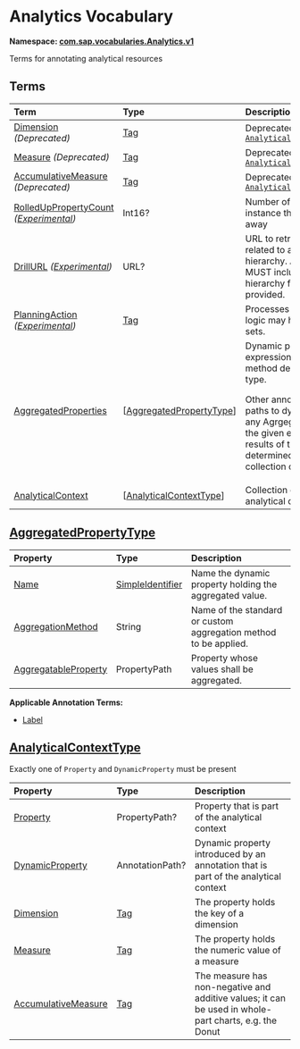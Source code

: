 # Analytics Vocabulary
**Namespace: [com.sap.vocabularies.Analytics.v1](Analytics.xml)**

Terms for annotating analytical resources


## Terms

Term|Type|Description
:---|:---|:----------
[Dimension](Analytics.xml#L41) *(Deprecated)*|[Tag](https://github.com/oasis-tcs/odata-vocabularies/blob/master/vocabularies/Org.OData.Core.V1.md#Tag)|<a name="Dimension"></a>Deprecated in favor of [`AnalyticalContext/Dimension`](#AnalyticalContext)
[Measure](Analytics.xml#L53) *(Deprecated)*|[Tag](https://github.com/oasis-tcs/odata-vocabularies/blob/master/vocabularies/Org.OData.Core.V1.md#Tag)|<a name="Measure"></a>Deprecated in favor of [`AnalyticalContext/Measure`](#AnalyticalContext)
[AccumulativeMeasure](Analytics.xml#L65) *(Deprecated)*|[Tag](https://github.com/oasis-tcs/odata-vocabularies/blob/master/vocabularies/Org.OData.Core.V1.md#Tag)|<a name="AccumulativeMeasure"></a>Deprecated in favor of [`AnalyticalContext/AccumulativeMeasure`](#AnalyticalContext)
[RolledUpPropertyCount](Analytics.xml#L77) *([Experimental](Common.md#Experimental))*|Int16?|<a name="RolledUpPropertyCount"></a>Number of properties in the entity instance that have been aggregated away
[DrillURL](Analytics.xml#L83) *([Experimental](Common.md#Experimental))*|URL?|<a name="DrillURL"></a>URL to retrieve more detailed data related to a node of a recursive hierarchy. Annotations with this term MUST include a qualifier to select the hierarchy for which the drill URL is provided.
[PlanningAction](Analytics.xml#L95) *([Experimental](Common.md#Experimental))*|[Tag](https://github.com/oasis-tcs/odata-vocabularies/blob/master/vocabularies/Org.OData.Core.V1.md#Tag)|<a name="PlanningAction"></a>Processes or generates plan data. Its logic may have side-effects on entity sets.
[AggregatedProperties](Analytics.xml#L103)|\[[AggregatedPropertyType](#AggregatedPropertyType)\]|<a name="AggregatedProperties"></a>Dynamic properties for aggregate expressions with specified aggregation method defined on the annotated entity type.<p>Other annotations may refer in property paths to dynamic properties declared in any AgrgegatedProperties annotation of the given entity type to leverage the results of the aggregate expression determined in the context of an entity collection of the annotated type.</p>
[AnalyticalContext](Analytics.xml#L131)|\[[AnalyticalContextType](#AnalyticalContextType)\]|<a name="AnalyticalContext"></a>Collection of properties that define an analytical context

## <a name="AggregatedPropertyType"></a>[AggregatedPropertyType](Analytics.xml#L114)


Property|Type|Description
:-------|:---|:----------
[Name](Analytics.xml#L115)|[SimpleIdentifier](Common.md#SimpleIdentifier)|Name the dynamic property holding the aggregated value.
[AggregationMethod](Analytics.xml#L118)|String|Name of the standard or custom aggregation method to be applied.
[AggregatableProperty](Analytics.xml#L121)|PropertyPath|Property whose values shall be aggregated.

**Applicable Annotation Terms:**

- [Label](Common.md#Label)

## <a name="AnalyticalContextType"></a>[AnalyticalContextType](Analytics.xml#L135)
Exactly one of `Property` and `DynamicProperty` must be present

Property|Type|Description
:-------|:---|:----------
[Property](Analytics.xml#L137)|PropertyPath?|Property that is part of the analytical context
[DynamicProperty](Analytics.xml#L140)|AnnotationPath?|Dynamic property introduced by an annotation that is part of the analytical context
[Dimension](Analytics.xml#L149)|[Tag](https://github.com/oasis-tcs/odata-vocabularies/blob/master/vocabularies/Org.OData.Core.V1.md#Tag)|The property holds the key of a dimension
[Measure](Analytics.xml#L152)|[Tag](https://github.com/oasis-tcs/odata-vocabularies/blob/master/vocabularies/Org.OData.Core.V1.md#Tag)|The property holds the numeric value of a measure
[AccumulativeMeasure](Analytics.xml#L155)|[Tag](https://github.com/oasis-tcs/odata-vocabularies/blob/master/vocabularies/Org.OData.Core.V1.md#Tag)|The measure has non-negative and additive values; it can be used in whole-part charts, e.g. the Donut
